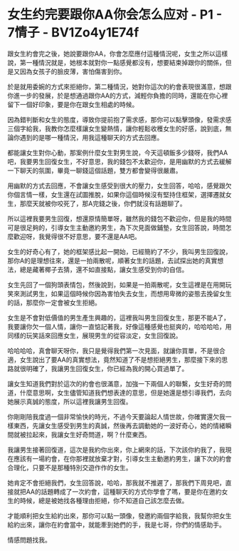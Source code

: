 # 女生约完要跟你AA你会怎么应对 - P1 - 7情子 - BV1Zo4y1E74f

跟女生約會完之後，她說要跟你AA，你會怎麼應付這種情況呢，女生之所以這樣說，第一種情況就是，她根本就對你一點感覺都沒有，想要結束掉跟你的關係，但是又因為女孩子的臉皮薄，害怕傷害到你。

於是就用委婉的方式來拒絕你，第二種情況，她對你這次的約會表現很滿意，想跟你進一步的發展，於是想通過跟你AA的方式，減輕你負擔的同時，還能在你心裡留下一個好印象，要是你在跟女生相處的時候。

因為錯判斷和女生的態度，導致你提前抱了需求感，那你可以點擊頭像，發需求感三個字給我，我教你怎麼樣讓女生變熱情，讓你輕鬆收穫女生的好感，說到底，無論你遇到的是哪一種情況，用我這種聊天的方式去回應。

都能讓女生對你心動，那案例什麼女生對男生說，今天這頓飯多少錢呀，我們AA吧，我要男生回復女生，不好意思，我的錢包不太歡迎你，是用幽默的方式去緩解一下聊天的氛圍，畢竟一聊錢這個話題，雙方都會變得很嚴肅。

用幽默的方式去回應，不會讓女生感受到很大的壓力，女生回答，哈哈，感覺跟欠你個言情一樣，女生還在試圖推脫，如果你這個時候沒有堅持住框架，選擇遷就女生，那麼天就被你咬死了，那A完錢之後，你們就沒有話題聊了。

所以這裡我要男生回復，想還原情簡單呀，雖然我的錢包不歡迎你，但是我的時間可是很足夠的，引導女生主動邀約男生，為下次見面做鋪墊，女生回答說，時間怎麼歡迎呀，我覺得很不好意思，要不還是AA吧。

女生的好奇心有了，她的框架感比起一開始，已經簡約了不少，我叫男生回復說，那你A的是理想往來，還是一拍兩散呢，順著女生的話題，去試探出她的真實想法，總是藏著椰子去猜，還不如直接點，讓女生感受到你的自信。

女生先回了一個狗頭表情包，然後說到，如果是一拍兩散呢，女生這裡是在用開玩笑來測試男生，如果這個時候你因為害怕失去女生，而想用卑微的姿態去挽留女生的話，那麼你一定會被女生拒絕。

女生是不會對低價值的男生產生興趣的，這裡我叫男生回復女生，那更不能A了，我要讓你欠一個人情，讓你一直惦記著我，好像這種感覺也挺爽的，哈哈哈哈，用同樣的玩笑話來回應女生，展現男生的從容淡定，女生回復說。

哈哈哈哈，真會聊天呀你，我只是覺得我們第一次見面，就讓你買單，不是很合適，女生說出了要AA的真實想法，竟然知道了不是想拒絕男生，那麼接下來的思路就很明確了，我讓男生回復女生，你已經為我的開心買過單了。

讓女生知道我們對於這次的約會也很滿意，加強一下兩個人的聯繫，女生好奇的問道，什麼意思啊，女生儘管知道我們想表達的意思，但是她還是想引導我們，去向她展示真誠的態度，所以這裡我讓男生回復。

你剛剛陪我度過一個非常愉快的時光，不過今天要論起人情世故，你確實還欠我一樣東西，先讓女生感受到男生的真誠，然後再去調動她的一波好奇心，她的情緒瞬間就被拉起來，我讓女生好奇問道，啊？什麼東西。

我讓男生接著回復道，這次是我約你出來，你上網來的話，下次該你約我了，我現在應該有一場約會，在你那裡就放棄才對，引導女生主動邀約男生，讓下次的約會合理化，只要不是那種特別交遊作作的女生。

她肯定不會拒絕我們，女生回答說，哈哈，那我就不推遲了，那我們下周見吧，直接就把AA的話題轉成了一次約會，這種聊天的方式你學會了嗎，要是你在邀約女生的時候，總是被她找各種理由拒絕，你不知道自己該怎麼去做。

才能順利把女生給約出來，那你可以點一頭像，發邀約兩個字給我，我幫你把女生給約出來，讓你在約會當中，就能牽到她們的手，我是七哥，你們的情感助手。

情感問題找我。